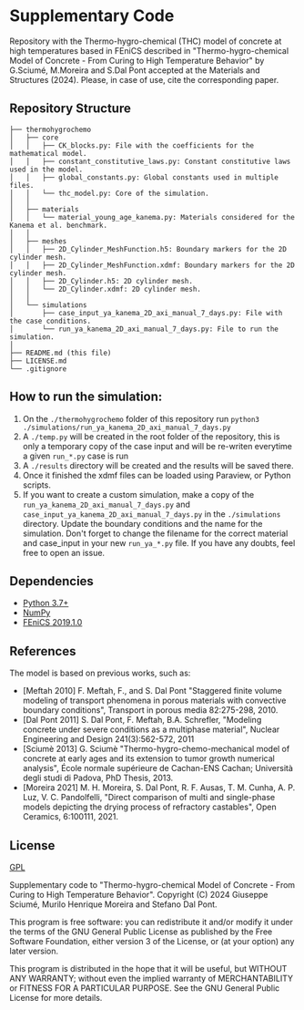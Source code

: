 # Supplementary Code
Repository with the Thermo-hygro-chemical (THC) model of concrete at high temperatures based in FEniCS described in "Thermo-hygro-chemical Model of Concrete - From Curing to High Temperature Behavior" by G.Sciumé, M.Moreira and S.Dal Pont accepted at the Materials and Structures (2024).
Please, in case of use, cite the corresponding paper.

## Repository Structure
```
├── thermohygrochemo
│   ├── core
│   │   ├── CK_blocks.py: File with the coefficients for the mathematical model.
│   │   ├── constant_constitutive_laws.py: Constant constitutive laws used in the model.
│   │   ├── global_constants.py: Global constants used in multiple files.
│   │   └── thc_model.py: Core of the simulation.
│   │
│   ├── materials
│   │   └── material_young_age_kanema.py: Materials considered for the Kanema et al. benchmark.
│   │
│   ├── meshes
│   │   ├── 2D_Cylinder_MeshFunction.h5: Boundary markers for the 2D cylinder mesh.
│   │   ├── 2D_Cylinder_MeshFunction.xdmf: Boundary markers for the 2D cylinder mesh.
│   │   ├── 2D_Cylinder.h5: 2D cylinder mesh.
│   │   └── 2D_Cylinder.xdmf: 2D cylinder mesh.
│   │
│   └── simulations
│       ├── case_input_ya_kanema_2D_axi_manual_7_days.py: File with the case conditions.
│       └── run_ya_kanema_2D_axi_manual_7_days.py: File to run the simulation.
│
├── README.md (this file)
├── LICENSE.md
└── .gitignore
```

## How to run the simulation:
1. On the `./thermohygrochemo` folder of this repository run `python3 ./simulations/run_ya_kanema_2D_axi_manual_7_days.py`
2. A `./temp.py` will be created in the root folder of the repository, this is only a temporary copy of the case input and will be re-writen everytime a given `run_*.py` case is run
2. A `./results` directory will be created and the results will be saved there.
3. Once it finished the xdmf files can be loaded using Paraview, or Python scripts.
4. If you want to create a custom simulation, make a copy of the `run_ya_kanema_2D_axi_manual_7_days.py` and `case_input_ya_kanema_2D_axi_manual_7_days.py` in the `./simulations` directory. Update the boundary conditions and the name for the simulation. Don't forget to change the filename for the correct material and case_input in your new `run_ya_*.py` file. If you have any doubts, feel free to open an issue.

## Dependencies
- [Python 3.7+](https://www.python.org/)
- [NumPy](https://www.numpy.org)
- [FEniCS 2019.1.0](https://fenicsproject.org/download/archive/)


## References
The model is based on previous works, such as:
- [Meftah 2010] F. Meftah, F., and S. Dal Pont "Staggered finite volume modeling of transport phenomena in porous materials with convective boundary conditions", Transport in porous media 82:275-298, 2010.
- [Dal Pont 2011] S. Dal Pont, F. Meftah, B.A. Schrefler, "Modeling concrete under severe conditions as a multiphase material", Nuclear Engineering and Design 241(3):562-572, 2011
- [Sciumè 2013] G. Sciumè "Thermo-hygro-chemo-mechanical model of concrete at early ages and its extension to tumor growth numerical analysis", École normale supérieure de Cachan-ENS Cachan; Università degli studi di Padova, PhD Thesis, 2013.
- [Moreira 2021] M. H. Moreira, S. Dal Pont, R. F. Ausas, T. M. Cunha, A. P. Luz, V. C. Pandolfelli, "Direct comparison of multi and single-phase models depicting the drying process of refractory castables", Open Ceramics, 6:100111, 2021.

## License
[GPL](link_to_repo_license.MD)


Supplementary code to "Thermo-hygro-chemical Model of Concrete - From Curing to High Temperature Behavior". Copyright (C) 2024 Giuseppe Sciumé, Murilo Henrique Moreira and Stefano Dal Pont.

This program is free software: you can redistribute it and/or modify it under the terms of the GNU General Public License as published by the Free Software Foundation, either version 3 of the License, or (at your option) any later version.

This program is distributed in the hope that it will be useful, but WITHOUT ANY WARRANTY; without even the implied warranty of MERCHANTABILITY or FITNESS FOR A PARTICULAR PURPOSE.  See the GNU General Public License for more details.
